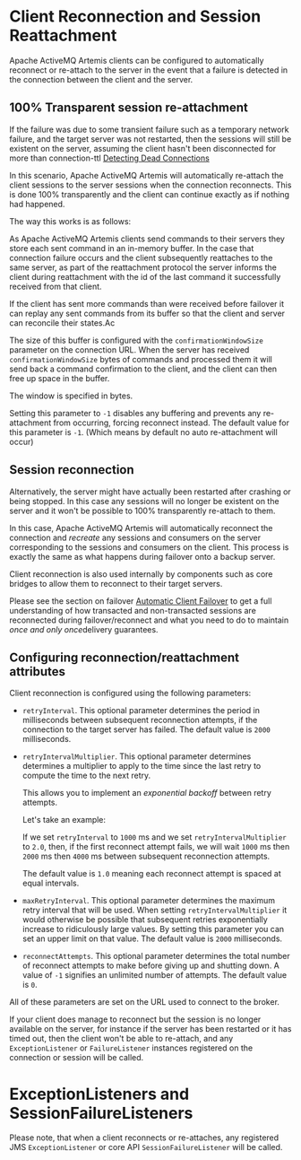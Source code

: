 # Client Reconnection and Session Reattachment

Apache ActiveMQ Artemis clients can be configured to automatically reconnect or
re-attach to the server in the event that a failure is detected in the
connection between the client and the server.

## 100% Transparent session re-attachment

If the failure was due to some transient failure such as a temporary
network failure, and the target server was not restarted, then the
sessions will still be existent on the server, assuming the client
hasn't been disconnected for more than connection-ttl [Detecting Dead Connections](connection-ttl.md)

In this scenario, Apache ActiveMQ Artemis will automatically re-attach the client
sessions to the server sessions when the connection reconnects. This is
done 100% transparently and the client can continue exactly as if
nothing had happened.

The way this works is as follows:

As Apache ActiveMQ Artemis clients send commands to their servers they store each sent
command in an in-memory buffer. In the case that connection failure
occurs and the client subsequently reattaches to the same server, as
part of the reattachment protocol the server informs the client during
reattachment with the id of the last command it successfully received
from that client.

If the client has sent more commands than were received before failover
it can replay any sent commands from its buffer so that the client and
server can reconcile their states.Ac

The size of this buffer is configured with the `confirmationWindowSize`
parameter on the connection URL. When the server has received
`confirmationWindowSize` bytes of commands and processed them it will
send back a command confirmation to the client, and the client can then
free up space in the buffer.

The window is specified in bytes.

Setting this parameter to `-1` disables any buffering and prevents any
re-attachment from occurring, forcing reconnect instead. The default
value for this parameter is `-1`. (Which means by default no auto
re-attachment will occur)

## Session reconnection

Alternatively, the server might have actually been restarted after
crashing or being stopped. In this case any sessions will no longer be
existent on the server and it won't be possible to 100% transparently
re-attach to them.

In this case, Apache ActiveMQ Artemis will automatically reconnect the connection and
*recreate* any sessions and consumers on the server corresponding to the
sessions and consumers on the client. This process is exactly the same
as what happens during failover onto a backup server.

Client reconnection is also used internally by components such as core
bridges to allow them to reconnect to their target servers.

Please see the section on failover [Automatic Client Failover](ha.md) to get a full understanding of how
transacted and non-transacted sessions are reconnected during
failover/reconnect and what you need to do to maintain *once and only
once*delivery guarantees.

## Configuring reconnection/reattachment attributes

Client reconnection is configured using the following parameters:

-   `retryInterval`. This optional parameter determines the period in
    milliseconds between subsequent reconnection attempts, if the
    connection to the target server has failed. The default value is
    `2000` milliseconds.

-   `retryIntervalMultiplier`. This optional parameter determines
    determines a multiplier to apply to the time since the last retry to
    compute the time to the next retry.

    This allows you to implement an *exponential backoff* between retry
    attempts.

    Let's take an example:

    If we set `retryInterval` to `1000` ms and we set
    `retryIntervalMultiplier` to `2.0`, then, if the first reconnect
    attempt fails, we will wait `1000` ms then `2000` ms then `4000` ms
    between subsequent reconnection attempts.

    The default value is `1.0` meaning each reconnect attempt is spaced
    at equal intervals.

-   `maxRetryInterval`. This optional parameter determines the maximum
    retry interval that will be used. When setting
    `retryIntervalMultiplier` it would otherwise be possible that
    subsequent retries exponentially increase to ridiculously large
    values. By setting this parameter you can set an upper limit on that
    value. The default value is `2000` milliseconds.

-   `reconnectAttempts`. This optional parameter determines the total
    number of reconnect attempts to make before giving up and shutting
    down. A value of `-1` signifies an unlimited number of attempts. The
    default value is `0`.

All of these parameters are set on the URL used to connect to the broker.

If your client does manage to reconnect but the session is no longer
available on the server, for instance if the server has been restarted
or it has timed out, then the client won't be able to re-attach, and any
`ExceptionListener` or `FailureListener` instances registered on the
connection or session will be called.

ExceptionListeners and SessionFailureListeners
==============================================

Please note, that when a client reconnects or re-attaches, any
registered JMS `ExceptionListener` or core API `SessionFailureListener`
will be called.
